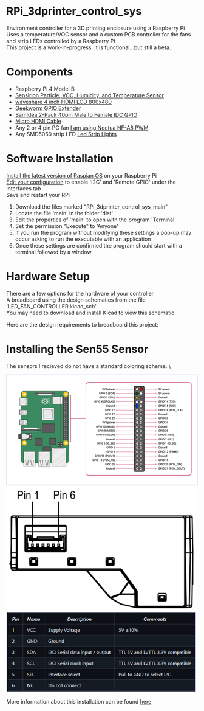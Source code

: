 # RPi_3dprinter_control_sys
Environment controller for a 3D printing enclosure using a Raspberry Pi \
Uses a temperature/VOC sensor and a custom PCB controller for the fans and strip LEDs controlled by a Raspberry Pi \
This project is a work-in-progress. It is functional...but still a beta.

# Components
  - Raspberry Pi 4 Model B  
  - [Sensirion Particle, VOC, Humidity, and Temperature Sensor](https://www.sparkfun.com/products/23715)  
  - [waveshare 4 inch HDMI LCD 800x480](https://www.amazon.com/gp/product/B07P5H2315/)  
  - [Geekworm GPIO Extender](https://www.amazon.com/gp/product/B0BDF48FWM/)  
  - [SamIdea 2-Pack 40pin Male to Female IDC GPIO](https://www.amazon.com/gp/product/B07CGM83QL/)  
  - [Micro HDMI Cable](https://www.sparkfun.com/products/15796)  
  - Any 2 or 4 pin PC fan [I am using Noctua NF-A8 PWM](https://noctua.at/en/nf-a8-pwm)  
  - Any SMD5050 strip LED [Led Strip Lights](https://www.amazon.com/gp/product/B08JSQVBDQ/)

# Software Installation

[Install the latest version of Raspian OS](https://projects.raspberrypi.org/en/projects/raspberry-pi-setting-up) on your Raspberry Pi \
[Edit your configuration](https://www.raspberrypi.com/documentation/computers/configuration.html) to enable 'I2C' and 'Remote GPIO' under the interfaces tab \
Save and restart your RPi 

1. Download the files marked "RPi_3dprinter_control_sys_main" 
2. Locate the file 'main' in the folder 'dist' 
3. Edit the properties of 'main' to open with the program 'Terminal' 
4. Set the permission "Execute" to 'Anyone' 
5. If you run the program without modifying these settings a pop-up may occur asking to run the executable with an application 
6. Once these settings are confirmed the program should start with a terminal followed by a window

# Hardware Setup

There are a few options for the hardware of your controller \
A breadboard using the design schematics from the file 'LED_FAN_CONTROLLER.kicad_sch' \
You may need to download and install Kicad to view this schematic.

Here are the design requirements to breadboard this project:



# Installing the Sen55 Sensor

The sensors I recieved do not have a standard coloring scheme. \

<img src="https://github.com/Sealo21/RPi_3dprinter_control_sys/blob/main/images/GPIO-Pinout-Diagram.png" width="750" />
<img src="https://github.com/Sealo21/RPi_3dprinter_control_sys/blob/main/images/SEN5X_pinout.png" width="500" />
<img src="https://github.com/Sealo21/RPi_3dprinter_control_sys/blob/main/images/Screenshot%202024-10-03%20214042.png" width="500" />

More information about this installation can be found [here](https://github.com/Sensirion/raspberry-pi-i2c-sen5x)

